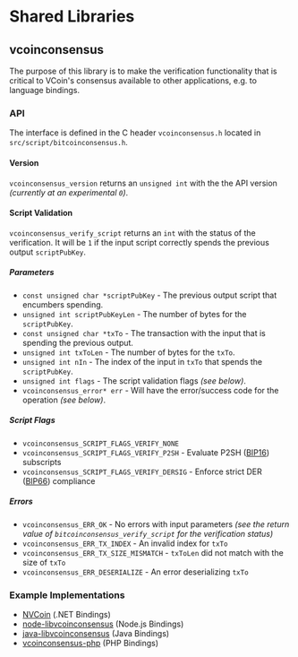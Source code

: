 Shared Libraries
================

## vcoinconsensus

The purpose of this library is to make the verification functionality that is critical to VCoin's consensus available to other applications, e.g. to language bindings.

### API

The interface is defined in the C header `vcoinconsensus.h` located in  `src/script/bitcoinconsensus.h`.

#### Version

`vcoinconsensus_version` returns an `unsigned int` with the the API version *(currently at an experimental `0`)*.

#### Script Validation

`vcoinconsensus_verify_script` returns an `int` with the status of the verification. It will be `1` if the input script correctly spends the previous output `scriptPubKey`.

##### Parameters
- `const unsigned char *scriptPubKey` - The previous output script that encumbers spending.
- `unsigned int scriptPubKeyLen` - The number of bytes for the `scriptPubKey`.
- `const unsigned char *txTo` - The transaction with the input that is spending the previous output.
- `unsigned int txToLen` - The number of bytes for the `txTo`.
- `unsigned int nIn` - The index of the input in `txTo` that spends the `scriptPubKey`.
- `unsigned int flags` - The script validation flags *(see below)*.
- `vcoinconsensus_error* err` - Will have the error/success code for the operation *(see below)*.

##### Script Flags
- `vcoinconsensus_SCRIPT_FLAGS_VERIFY_NONE`
- `vcoinconsensus_SCRIPT_FLAGS_VERIFY_P2SH` - Evaluate P2SH ([BIP16](https://github.com/bitcoin/bips/blob/master/bip-0016.mediawiki)) subscripts
- `vcoinconsensus_SCRIPT_FLAGS_VERIFY_DERSIG` - Enforce strict DER ([BIP66](https://github.com/bitcoin/bips/blob/master/bip-0066.mediawiki)) compliance

##### Errors
- `vcoinconsensus_ERR_OK` - No errors with input parameters *(see the return value of `bitcoinconsensus_verify_script` for the verification status)*
- `vcoinconsensus_ERR_TX_INDEX` - An invalid index for `txTo`
- `vcoinconsensus_ERR_TX_SIZE_MISMATCH` - `txToLen` did not match with the size of `txTo`
- `vcoinconsensus_ERR_DESERIALIZE` - An error deserializing `txTo`

### Example Implementations
- [NVCoin](https://github.com/NicolasDorier/NBitcoin/blob/master/NBitcoin/Script.cs#L814) (.NET Bindings)
- [node-libvcoinconsensus](https://github.com/bitpay/node-libbitcoinconsensus) (Node.js Bindings)
- [java-libvcoinconsensus](https://github.com/dexX7/java-libbitcoinconsensus) (Java Bindings)
- [vcoinconsensus-php](https://github.com/Bit-Wasp/bitcoinconsensus-php) (PHP Bindings)
